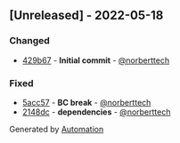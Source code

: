 ## [Unreleased] - 2022-05-18

### Changed
- [429b67](https://github.com/flow-php/etl-adapter-parquet/commit/429b67acc886e23903781186f635234bb7d3e769) - **Initial commit** - [@norberttech](https://github.com/norberttech)

### Fixed
- [5acc57](https://github.com/flow-php/etl-adapter-parquet/commit/5acc57b318ac7fd8fd4eef422326cc79ef48d3b8) - **BC break** - [@norberttech](https://github.com/norberttech)
- [2148dc](https://github.com/flow-php/etl-adapter-parquet/commit/2148dcd07461a744f55faf76496207be7ef10aa9) - **dependencies** - [@norberttech](https://github.com/norberttech)

Generated by [Automation](https://github.com/aeon-php/automation)